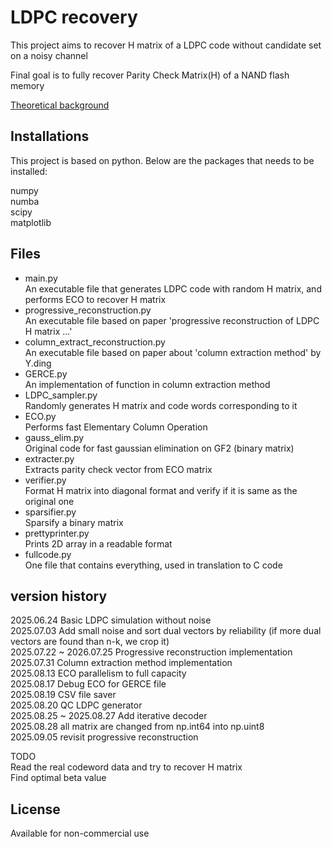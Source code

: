 # LDPC recovery
This project aims to recover H matrix of a LDPC code without candidate set on a noisy channel      

Final goal is to fully recover Parity Check Matrix(H) of a NAND flash memory      

[Theoretical background][link]

[link]:https://bluesparrow2000.github.io/paperreview/LDPC/


## Installations
This project is based on python. Below are the packages that needs to be installed:

numpy                     
numba                     
scipy                   
matplotlib                   

## Files
- main.py       
An executable file that generates LDPC code with random H matrix, and performs ECO to recover H matrix 
- progressive_reconstruction.py       
An executable file based on paper 'progressive reconstruction of LDPC H matrix ...'
- column_extract_reconstruction.py       
An executable file based on paper about 'column extraction method' by Y.ding
- GERCE.py       
An implementation of function in column extraction method
- LDPC_sampler.py             
Randomly generates H matrix and code words corresponding to it 
- ECO.py      
Performs fast Elementary Column Operation
- gauss_elim.py      
Original code for fast gaussian elimination on GF2 (binary matrix)
- extracter.py       
Extracts parity check vector from ECO matrix                  
- verifier.py               
Format H matrix into diagonal format and verify if it is same as the original one     
- sparsifier.py        
Sparsify a binary matrix       
- prettyprinter.py       
Prints 2D array in a readable format     
- fullcode.py           
One file that contains everything, used in translation to C code

## version history
2025.06.24 Basic LDPC simulation without noise        
2025.07.03 Add small noise and sort dual vectors by reliability (if more dual vectors are found than n-k, we crop it)       
2025.07.22 ~  2026.07.25 Progressive reconstruction implementation       
2025.07.31 Column extraction method implementation        
2025.08.13 ECO parallelism to full capacity       
2025.08.17 Debug ECO for GERCE file       
2025.08.19 CSV file saver       
2025.08.20 QC LDPC generator      
2025.08.25 ~ 2025.08.27 Add iterative decoder               
2025.08.28 all matrix are changed from np.int64 into np.uint8                
2025.09.05 revisit progressive reconstruction       

TODO               
Read the real codeword data and try to recover H matrix               
Find optimal beta value               


## License
Available for non-commercial use      